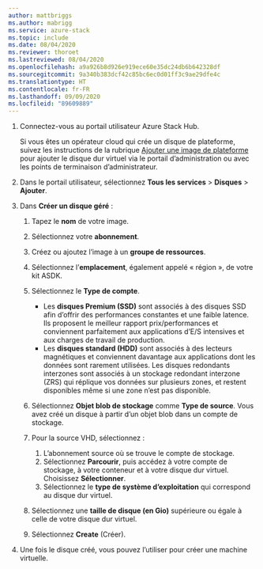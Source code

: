 ```yaml
---
author: mattbriggs
ms.author: mabrigg
ms.service: azure-stack
ms.topic: include
ms.date: 08/04/2020
ms.reviewer: thoroet
ms.lastreviewed: 08/04/2020
ms.openlocfilehash: a9a926b8d926e919ece60e35dc24db6b642328df
ms.sourcegitcommit: 9a340b383dcf42c85bc6ec0d01ff3c9ae29dfe4c
ms.translationtype: HT
ms.contentlocale: fr-FR
ms.lasthandoff: 09/09/2020
ms.locfileid: "89609889"
---
```

1. Connectez-vous au portail utilisateur Azure Stack Hub.

    Si vous êtes un opérateur cloud qui crée un disque de plateforme, suivez les instructions de la rubrique [Ajouter une image de plateforme](/azure-stack/operator/azure-stack-add-vm-image.md#add-a-platform-image) pour ajouter le disque dur virtuel via le portail d’administration ou avec les points de terminaison d’administrateur.

2. Dans le portail utilisateur, sélectionnez **Tous les services** > **Disques** > **Ajouter**.

3. Dans **Créer un disque géré** :

    1. Tapez le **nom** de votre image.
    2. Sélectionnez votre **abonnement**.
    3. Créez ou ajoutez l’image à un **groupe de ressources**.
    4. Sélectionnez l’**emplacement**, également appelé « région », de votre kit ASDK.
    5. Sélectionnez le **Type de compte**.
        - Les **disques Premium (SSD)** sont associés à des disques SSD afin d’offrir des performances constantes et une faible latence. Ils proposent le meilleur rapport prix/performances et conviennent parfaitement aux applications d’E/S intensives et aux charges de travail de production.  
        - Les **disques standard (HDD)** sont associés à des lecteurs magnétiques et conviennent davantage aux applications dont les données sont rarement utilisées. Les disques redondants interzones sont associés à un stockage redondant interzone (ZRS) qui réplique vos données sur plusieurs zones, et restent disponibles même si une zone n’est pas disponible.

    6. Sélectionnez **Objet blob de stockage** comme **Type de source**. Vous avez créé un disque à partir d’un objet blob dans un compte de stockage.
    7. Pour la source VHD, sélectionnez :
        1. L’abonnement source où se trouve le compte de stockage.
        1. Sélectionnez **Parcourir**, puis accédez à votre compte de stockage, à votre conteneur et à votre disque dur virtuel. Choisissez **Sélectionner**.
        1. Sélectionnez le **type de système d’exploitation** qui correspond au disque dur virtuel.
    8. Sélectionnez une **taille de disque (en Gio)** supérieure ou égale à celle de votre disque dur virtuel.
    9. Sélectionnez **Create** (Créer).

4. Une fois le disque créé, vous pouvez l’utiliser pour créer une machine virtuelle.